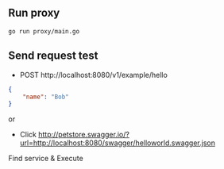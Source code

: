 ## Run proxy

```
go run proxy/main.go
```

## Send request test

- POST http://localhost:8080/v1/example/hello

```json
{
	"name": "Bob"
}
```

or

- Click http://petstore.swagger.io/?url=http://localhost:8080/swagger/helloworld.swagger.json

Find service & Execute
